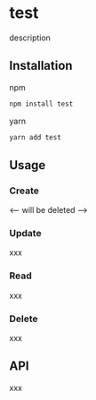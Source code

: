 # test

description

## Installation

npm

```bash
npm install test
```

yarn

```bash
yarn add test
```

## Usage

### Create

<-- will be deleted -->

### Update

xxx

### Read

xxx

### Delete

xxx

## API

xxx

